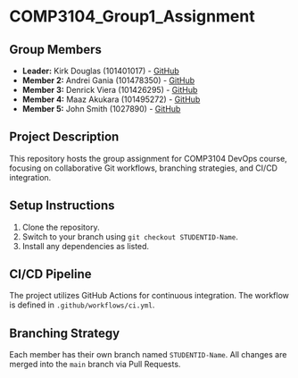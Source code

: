 # COMP3104_Group1_Assignment
## Group Members
- **Leader:** Kirk Douglas (101401017) - [GitHub](https://github.com/kirkdouglas9000)
- **Member 2:** Andrei Gania (101478350) - [GitHub](https://github.com/AndreiGania)
- **Member 3:** Denrick Viera (101426295) - [GitHub](https://github.com/DenrickShawnViera)
- **Member 4:** Maaz Akukara (101495272) - [GitHub](https://github.com/AkukaraMaaz)
- **Member 5:** John Smith (1027890) - [GitHub](https://github.com/johnsmith)
## Project Description
This repository hosts the group assignment for COMP3104 DevOps course, focusing on
collaborative Git workflows, branching strategies, and CI/CD integration.
## Setup Instructions
1. Clone the repository.
2. Switch to your branch using `git checkout STUDENTID-Name`.
3. Install any dependencies as listed.
## CI/CD Pipeline
The project utilizes GitHub Actions for continuous integration. The workflow is defined
in `.github/workflows/ci.yml`.
## Branching Strategy
Each member has their own branch named `STUDENTID-Name`. All changes are
merged into the `main` branch via Pull Requests.